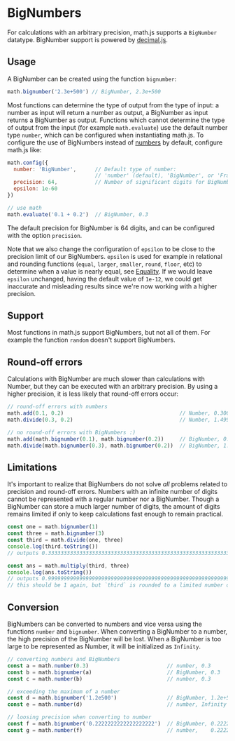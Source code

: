 # BigNumbers

For calculations with an arbitrary precision, math.js supports a `BigNumber`
datatype. BigNumber support is powered by
[decimal.js](https://github.com/MikeMcl/decimal.js/).

## Usage

A BigNumber can be created using the function `bignumber`:

```js
math.bignumber('2.3e+500') // BigNumber, 2.3e+500
```

Most functions can determine the type of output from the type of input:
a number as input will return a number as output, a BigNumber as input returns
a BigNumber as output. Functions which cannot determine the type of output
from the input (for example `math.evaluate`) use the default number type `number`,
which can be configured when instantiating math.js. To configure the use of
BigNumbers instead of [numbers](numbers.md) by default, configure math.js like:

```js
math.config({
  number: 'BigNumber',      // Default type of number:
                            // 'number' (default), 'BigNumber', or 'Fraction'
  precision: 64,            // Number of significant digits for BigNumbers
  epsilon: 1e-60
})

// use math
math.evaluate('0.1 + 0.2')  // BigNumber, 0.3
```

The default precision for BigNumber is 64 digits, and can be configured with
the option `precision`. 

Note that we also change the configuration of `epsilon` 
to be close to the precision limit of our BigNumbers. `epsilon` is used for 
example in relational and rounding functions (`equal`, `larger`, `smaller`, 
`round`, `floor`, etc) to determine when a value is nearly equal, 
see [Equality](numbers.md#equality). If we would leave `epsilon` unchanged, 
having the default value of `1e-12`, we could get inaccurate and misleading 
results since we're now working with a higher precision.


## Support

Most functions in math.js support BigNumbers, but not all of them.
For example the function `random` doesn't support BigNumbers.


## Round-off errors

Calculations with BigNumber are much slower than calculations with Number,
but they can be executed with an arbitrary precision. By using a higher
precision, it is less likely that round-off errors occur:

```js
// round-off errors with numbers
math.add(0.1, 0.2)                                     // Number, 0.30000000000000004
math.divide(0.3, 0.2)                                  // Number, 1.4999999999999998

// no round-off errors with BigNumbers :)
math.add(math.bignumber(0.1), math.bignumber(0.2))     // BigNumber, 0.3
math.divide(math.bignumber(0.3), math.bignumber(0.2))  // BigNumber, 1.5
```


## Limitations

It's important to realize that BigNumbers do not solve *all* problems related
to precision and round-off errors. Numbers with an infinite number of digits
cannot be represented with a regular number nor a BigNumber. Though a BigNumber
can store a much larger number of digits, the amount of digits remains limited
if only to keep calculations fast enough to remain practical.

```js
const one = math.bignumber(1)
const three = math.bignumber(3)
const third = math.divide(one, three)
console.log(third.toString())
// outputs 0.3333333333333333333333333333333333333333333333333333333333333333

const ans = math.multiply(third, three)
console.log(ans.toString())
// outputs 0.9999999999999999999999999999999999999999999999999999999999999999
// this should be 1 again, but `third` is rounded to a limited number of digits 3
```


## Conversion

BigNumbers can be converted to numbers and vice versa using the functions
`number` and `bignumber`. When converting a BigNumber to a number, the high
precision of the BigNumber will be lost. When a BigNumber is too large to be represented
as Number, it will be initialized as `Infinity`.

```js
// converting numbers and BigNumbers
const a = math.number(0.3)                         // number, 0.3
const b = math.bignumber(a)                        // BigNumber, 0.3
const c = math.number(b)                           // number, 0.3

// exceeding the maximum of a number
const d = math.bignumber('1.2e500')                // BigNumber, 1.2e+500
const e = math.number(d)                           // number, Infinity

// loosing precision when converting to number
const f = math.bignumber('0.2222222222222222222')  // BigNumber, 0.2222222222222222222
const g = math.number(f)                           // number,    0.2222222222222222
```
